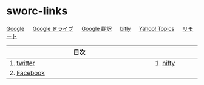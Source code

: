 # sworc-links

[Google](http://www.google.co.jp/) 　 [Google ドライブ](https://drive.google.com/drive) 　 [Google 翻訳](https://translate.google.co.jp/?hl=ja&tab=rT) 　 [bitly](https://bitly.com/) 　 [Yahoo! Topics](https://news.yahoo.co.jp/topics) 　 [リモート](https://remotedesktop.google.com/access/)

| 日次　　　　　　　　　　　　　　　　　　　　　　 | その他　　　　　　　　　　　　　　　　　　　　　　 |
| ------------- | ------------- |
| 1. [twitter](https://twitter.com/i/flow/login) | 1. [nifty](https://mail.nifty.com/mailer/)  |
| 2. [Facebook](https://www.facebook.com/home.php) |   |

